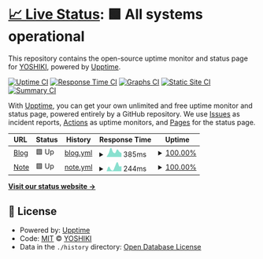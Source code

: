 # [📈 Live Status](https://status.takagi.blog): <!--live status--> **🟩 All systems operational**

This repository contains the open-source uptime monitor and status page for [YOSHIKI](https://status.takagi.blog), powered by [Upptime](https://github.com/upptime/upptime).

[![Uptime CI](https://github.com/ytkg/status.takagi.blog/workflows/Uptime%20CI/badge.svg)](https://github.com/upptime/upptime/actions?query=workflow%3A%22Uptime+CI%22)
[![Response Time CI](https://github.com/ytkg/status.takagi.blog/workflows/Response%20Time%20CI/badge.svg)](https://github.com/upptime/upptime/actions?query=workflow%3A%22Response+Time+CI%22)
[![Graphs CI](https://github.com/ytkg/status.takagi.blog/workflows/Graphs%20CI/badge.svg)](https://github.com/upptime/upptime/actions?query=workflow%3A%22Graphs+CI%22)
[![Static Site CI](https://github.com/ytkg/status.takagi.blog/workflows/Static%20Site%20CI/badge.svg)](https://github.com/upptime/upptime/actions?query=workflow%3A%22Static+Site+CI%22)
[![Summary CI](https://github.com/ytkg/status.takagi.blog/workflows/Summary%20CI/badge.svg)](https://github.com/upptime/upptime/actions?query=workflow%3A%22Summary+CI%22)

With [Upptime](https://upptime.js.org), you can get your own unlimited and free uptime monitor and status page, powered entirely by a GitHub repository. We use [Issues](https://github.com/ytkg/status.takagi.blog/issues) as incident reports, [Actions](https://github.com/ytkg/status.takagi.blog/actions) as uptime monitors, and [Pages](https://status.takagi.blog) for the status page.

<!--start: status pages-->
<!-- This summary is generated by Upptime (https://github.com/upptime/upptime) -->
<!-- Do not edit this manually, your changes will be overwritten -->
<!-- prettier-ignore -->
| URL | Status | History | Response Time | Uptime |
| --- | ------ | ------- | ------------- | ------ |
| <img alt="" src="https://favicons.githubusercontent.com/takagi.blog" height="13"> [Blog](https://takagi.blog/) | 🟩 Up | [blog.yml](https://github.com/ytkg/status.takagi.blog/commits/HEAD/history/blog.yml) | <details><summary><img alt="Response time graph" src="./graphs/blog/response-time-week.png" height="20"> 385ms</summary><br><a href="https://status.takagi.blog/history/blog"><img alt="Response time 405" src="https://img.shields.io/endpoint?url=https%3A%2F%2Fraw.githubusercontent.com%2Fytkg%2Fstatus.takagi.blog%2FHEAD%2Fapi%2Fblog%2Fresponse-time.json"></a><br><a href="https://status.takagi.blog/history/blog"><img alt="24-hour response time 654" src="https://img.shields.io/endpoint?url=https%3A%2F%2Fraw.githubusercontent.com%2Fytkg%2Fstatus.takagi.blog%2FHEAD%2Fapi%2Fblog%2Fresponse-time-day.json"></a><br><a href="https://status.takagi.blog/history/blog"><img alt="7-day response time 385" src="https://img.shields.io/endpoint?url=https%3A%2F%2Fraw.githubusercontent.com%2Fytkg%2Fstatus.takagi.blog%2FHEAD%2Fapi%2Fblog%2Fresponse-time-week.json"></a><br><a href="https://status.takagi.blog/history/blog"><img alt="30-day response time 378" src="https://img.shields.io/endpoint?url=https%3A%2F%2Fraw.githubusercontent.com%2Fytkg%2Fstatus.takagi.blog%2FHEAD%2Fapi%2Fblog%2Fresponse-time-month.json"></a><br><a href="https://status.takagi.blog/history/blog"><img alt="1-year response time 406" src="https://img.shields.io/endpoint?url=https%3A%2F%2Fraw.githubusercontent.com%2Fytkg%2Fstatus.takagi.blog%2FHEAD%2Fapi%2Fblog%2Fresponse-time-year.json"></a></details> | <details><summary><a href="https://status.takagi.blog/history/blog">100.00%</a></summary><a href="https://status.takagi.blog/history/blog"><img alt="All-time uptime 99.99%" src="https://img.shields.io/endpoint?url=https%3A%2F%2Fraw.githubusercontent.com%2Fytkg%2Fstatus.takagi.blog%2FHEAD%2Fapi%2Fblog%2Fuptime.json"></a><br><a href="https://status.takagi.blog/history/blog"><img alt="24-hour uptime 100.00%" src="https://img.shields.io/endpoint?url=https%3A%2F%2Fraw.githubusercontent.com%2Fytkg%2Fstatus.takagi.blog%2FHEAD%2Fapi%2Fblog%2Fuptime-day.json"></a><br><a href="https://status.takagi.blog/history/blog"><img alt="7-day uptime 100.00%" src="https://img.shields.io/endpoint?url=https%3A%2F%2Fraw.githubusercontent.com%2Fytkg%2Fstatus.takagi.blog%2FHEAD%2Fapi%2Fblog%2Fuptime-week.json"></a><br><a href="https://status.takagi.blog/history/blog"><img alt="30-day uptime 100.00%" src="https://img.shields.io/endpoint?url=https%3A%2F%2Fraw.githubusercontent.com%2Fytkg%2Fstatus.takagi.blog%2FHEAD%2Fapi%2Fblog%2Fuptime-month.json"></a><br><a href="https://status.takagi.blog/history/blog"><img alt="1-year uptime 99.99%" src="https://img.shields.io/endpoint?url=https%3A%2F%2Fraw.githubusercontent.com%2Fytkg%2Fstatus.takagi.blog%2FHEAD%2Fapi%2Fblog%2Fuptime-year.json"></a></details>
| <img alt="" src="https://favicons.githubusercontent.com/note.takagi.blog" height="13"> [Note](https://note.takagi.blog/) | 🟩 Up | [note.yml](https://github.com/ytkg/status.takagi.blog/commits/HEAD/history/note.yml) | <details><summary><img alt="Response time graph" src="./graphs/note/response-time-week.png" height="20"> 244ms</summary><br><a href="https://status.takagi.blog/history/note"><img alt="Response time 388" src="https://img.shields.io/endpoint?url=https%3A%2F%2Fraw.githubusercontent.com%2Fytkg%2Fstatus.takagi.blog%2FHEAD%2Fapi%2Fnote%2Fresponse-time.json"></a><br><a href="https://status.takagi.blog/history/note"><img alt="24-hour response time 547" src="https://img.shields.io/endpoint?url=https%3A%2F%2Fraw.githubusercontent.com%2Fytkg%2Fstatus.takagi.blog%2FHEAD%2Fapi%2Fnote%2Fresponse-time-day.json"></a><br><a href="https://status.takagi.blog/history/note"><img alt="7-day response time 244" src="https://img.shields.io/endpoint?url=https%3A%2F%2Fraw.githubusercontent.com%2Fytkg%2Fstatus.takagi.blog%2FHEAD%2Fapi%2Fnote%2Fresponse-time-week.json"></a><br><a href="https://status.takagi.blog/history/note"><img alt="30-day response time 162" src="https://img.shields.io/endpoint?url=https%3A%2F%2Fraw.githubusercontent.com%2Fytkg%2Fstatus.takagi.blog%2FHEAD%2Fapi%2Fnote%2Fresponse-time-month.json"></a><br><a href="https://status.takagi.blog/history/note"><img alt="1-year response time 387" src="https://img.shields.io/endpoint?url=https%3A%2F%2Fraw.githubusercontent.com%2Fytkg%2Fstatus.takagi.blog%2FHEAD%2Fapi%2Fnote%2Fresponse-time-year.json"></a></details> | <details><summary><a href="https://status.takagi.blog/history/note">100.00%</a></summary><a href="https://status.takagi.blog/history/note"><img alt="All-time uptime 100.00%" src="https://img.shields.io/endpoint?url=https%3A%2F%2Fraw.githubusercontent.com%2Fytkg%2Fstatus.takagi.blog%2FHEAD%2Fapi%2Fnote%2Fuptime.json"></a><br><a href="https://status.takagi.blog/history/note"><img alt="24-hour uptime 100.00%" src="https://img.shields.io/endpoint?url=https%3A%2F%2Fraw.githubusercontent.com%2Fytkg%2Fstatus.takagi.blog%2FHEAD%2Fapi%2Fnote%2Fuptime-day.json"></a><br><a href="https://status.takagi.blog/history/note"><img alt="7-day uptime 100.00%" src="https://img.shields.io/endpoint?url=https%3A%2F%2Fraw.githubusercontent.com%2Fytkg%2Fstatus.takagi.blog%2FHEAD%2Fapi%2Fnote%2Fuptime-week.json"></a><br><a href="https://status.takagi.blog/history/note"><img alt="30-day uptime 100.00%" src="https://img.shields.io/endpoint?url=https%3A%2F%2Fraw.githubusercontent.com%2Fytkg%2Fstatus.takagi.blog%2FHEAD%2Fapi%2Fnote%2Fuptime-month.json"></a><br><a href="https://status.takagi.blog/history/note"><img alt="1-year uptime 100.00%" src="https://img.shields.io/endpoint?url=https%3A%2F%2Fraw.githubusercontent.com%2Fytkg%2Fstatus.takagi.blog%2FHEAD%2Fapi%2Fnote%2Fuptime-year.json"></a></details>

<!--end: status pages-->

[**Visit our status website →**](https://status.takagi.blog)

## 📄 License

- Powered by: [Upptime](https://github.com/upptime/upptime)
- Code: [MIT](./LICENSE) © [YOSHIKI](https://status.takagi.blog)
- Data in the `./history` directory: [Open Database License](https://opendatacommons.org/licenses/odbl/1-0/)
